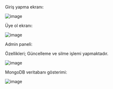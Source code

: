 Giriş yapma ekranı:

![image](https://github.com/batuhanbartu/Login-sign-up-screen-and-admin-panel-with-MongoDB/assets/96166551/bfd2ec0d-86e2-4a6a-9477-8919f1f17172)

Üye ol ekranı:

![image](https://github.com/batuhanbartu/Login-sign-up-screen-and-admin-panel-with-MongoDB/assets/96166551/1028b0aa-aea2-4fc3-b783-e9eefefa23ba)

Admin paneli: 

Özellikleri; Güncelleme ve silme işlemi yapmaktadır. 

![image](https://github.com/batuhanbartu/Login-sign-up-screen-and-admin-panel-with-MongoDB/assets/96166551/9a5a4292-3f32-4afc-bcec-ac5c0932a0ed)

MongoDB veritabanı gösterimi:

![image](https://github.com/batuhanbartu/Login-sign-up-screen-and-admin-panel-with-MongoDB/assets/96166551/648f356b-7a38-4fba-ab7c-b7048b7dd6a1)
